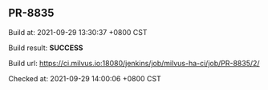 <h2><a name="pr-8835" class="anchor" href="#pr-8835" rel="nofollow" aria-hidden="true"><span class="octicon octicon-link"></span></a>PR-8835</h2>

<p>Build at: 2021-09-29 13:30:37 +0800 CST</p>

<p>Build result: <strong>SUCCESS</strong></p>

<p>Build url: <a href="https://ci.milvus.io:18080/jenkins/job/milvus-ha-ci/job/PR-8835/2/" rel="nofollow">https://ci.milvus.io:18080/jenkins/job/milvus-ha-ci/job/PR-8835/2/</a></p>

<p>Checked at: 2021-09-29 14:00:06 +0800 CST</p>
